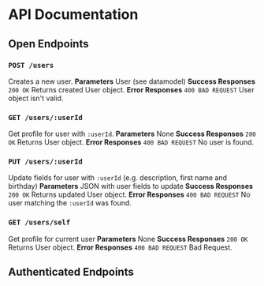 # API Documentation

## Open Endpoints

### `POST /users`
Creates a new user.
**Parameters** User (see datamodel)
**Success Responses** `200 OK` Returns created User object.
**Error Responses** `400 BAD REQUEST` User object isn't valid.

### `GET /users/:userId`
Get profile for user with `:userId`.
**Parameters** None
**Success Responses** `200 OK` Returns User object.
**Error Responses** `400 BAD REQUEST` No user is found.

### `PUT /users/:userId`
Update fields for user with `:userId` (e.g. description, first name and birthday)
**Parameters** JSON with user fields to update
**Success Responses** `200 OK` Returns updated User object.
**Error Responses** `400 BAD REQUEST` No user matching the  `:userId` was found.

### `GET /users/self`
Get profile for current user 
**Parameters** None
**Success Responses** `200 OK` Returns User object.
**Error Responses** `400 BAD REQUEST` Bad Request.


## Authenticated Endpoints
